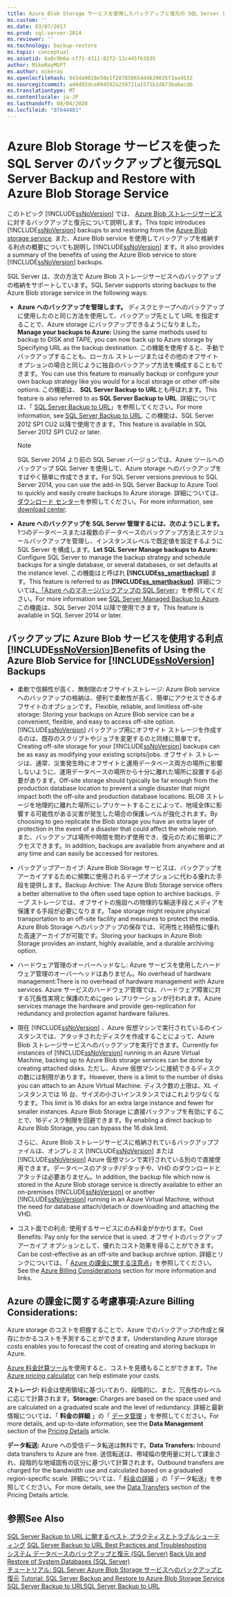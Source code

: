 ```yaml
---
title: Azure Blob Storage サービスを使用したバックアップと復元の SQL Server |Microsoft Docs
ms.custom: ''
ms.date: 03/07/2017
ms.prod: sql-server-2014
ms.reviewer: ''
ms.technology: backup-restore
ms.topic: conceptual
ms.assetid: 6a0c9b6a-cf71-4311-82f2-12c445f63935
author: MikeRayMSFT
ms.author: mikeray
ms.openlocfilehash: 943da9018e50e1f287858654d4639035f3aa4532
ms.sourcegitcommit: ad4d92dce894592a259721a1571b1d8736abacdb
ms.translationtype: MT
ms.contentlocale: ja-JP
ms.lasthandoff: 08/04/2020
ms.locfileid: "87644481"
---
```

# <a name="sql-server-backup-and-restore-with-azure-blob-storage-service"></a><span data-ttu-id="5bf56-102">Azure Blob Storage サービスを使った SQL Server のバックアップと復元</span><span class="sxs-lookup"><span data-stu-id="5bf56-102">SQL Server Backup and Restore with Azure Blob Storage Service</span></span>
  <span data-ttu-id="5bf56-103">このトピック [!INCLUDE[ssNoVersion](../../includes/ssnoversion-md.md)] では、 [Azure Blob ストレージサービス](https://www.windowsazure.com/develop/net/how-to-guides/blob-storage/)に対するバックアップと復元について説明します。</span><span class="sxs-lookup"><span data-stu-id="5bf56-103">This topic introduces [!INCLUDE[ssNoVersion](../../includes/ssnoversion-md.md)] backups to and restoring from the [Azure Blob storage service](https://www.windowsazure.com/develop/net/how-to-guides/blob-storage/).</span></span> <span data-ttu-id="5bf56-104">また、Azure Blob service を使用してバックアップを格納する利点の概要についても説明し [!INCLUDE[ssNoVersion](../../includes/ssnoversion-md.md)] ます。</span><span class="sxs-lookup"><span data-stu-id="5bf56-104">It also provides a summary of the benefits of using the Azure Blob service to store [!INCLUDE[ssNoVersion](../../includes/ssnoversion-md.md)] backups.</span></span>  
  
 <span data-ttu-id="5bf56-105">SQL Server は、次の方法で Azure Blob ストレージサービスへのバックアップの格納をサポートしています。</span><span class="sxs-lookup"><span data-stu-id="5bf56-105">SQL Server supports storing backups to the Azure Blob storage service in the following ways:</span></span>  
  
-   <span data-ttu-id="5bf56-106">**Azure へのバックアップを管理します。** ディスクとテープへのバックアップに使用したのと同じ方法を使用して、バックアップ先として URL を指定することで、Azure storage にバックアップできるようになりました。</span><span class="sxs-lookup"><span data-stu-id="5bf56-106">**Manage your backups  to Azure:** Using the same methods used to backup to DISK and TAPE, you can now back up to Azure storage by Specifying URL as the backup destination.</span></span>  <span data-ttu-id="5bf56-107">この機能を使用すると、手動でバックアップすることも、ローカル ストレージまたはその他のオフサイト オプションの場合と同じように独自のバックアップ方法を構成することもできます。</span><span class="sxs-lookup"><span data-stu-id="5bf56-107">You can use this feature to manually backup or configure your own backup strategy like you would for a local storage or other off-site options.</span></span> <span data-ttu-id="5bf56-108">この機能は、 **SQL Server Backup to URL**とも呼ばれます。</span><span class="sxs-lookup"><span data-stu-id="5bf56-108">This feature is also referred to as **SQL Server Backup to URL**.</span></span> <span data-ttu-id="5bf56-109">詳細については、「 [SQL Server Backup to URL](sql-server-backup-to-url.md)」を参照してください。</span><span class="sxs-lookup"><span data-stu-id="5bf56-109">For more information, see [SQL Server Backup to URL](sql-server-backup-to-url.md).</span></span> <span data-ttu-id="5bf56-110">この機能は、SQL Server 2012 SP1 CU2 以降で使用できます。</span><span class="sxs-lookup"><span data-stu-id="5bf56-110">This feature is available in SQL Server 2012 SP1 CU2 or later.</span></span>  
  
    > [!NOTE]  
    >  <span data-ttu-id="5bf56-111">SQL Server 2014 より前の SQL Server バージョンでは、Azure ツールへのバックアップ SQL Server を使用して、Azure storage へのバックアップをすばやく簡単に作成できます。</span><span class="sxs-lookup"><span data-stu-id="5bf56-111">For SQL Server versions previous to SQL Server 2014, you can use the add-in SQL Server Backup to Azure Tool to quickly and easily create backups to Azure storage.</span></span> <span data-ttu-id="5bf56-112">詳細については、 [ダウンロード センター](https://go.microsoft.com/fwlink/?LinkID=324399)を参照してください。</span><span class="sxs-lookup"><span data-stu-id="5bf56-112">For more information, see [download center](https://go.microsoft.com/fwlink/?LinkID=324399).</span></span>  
  
-   <span data-ttu-id="5bf56-113">**Azure へのバックアップを SQL Server 管理するには、次のようにします。** 1つのデータベースまたは複数のデータベースのバックアップ方法とスケジュールバックアップを管理し、インスタンスレベルで既定値を設定するように SQL Server を構成します。</span><span class="sxs-lookup"><span data-stu-id="5bf56-113">**Let SQL Server Manage backups to Azure:** Configure SQL Server to manage the backup strategy and schedule backups for a single database, or several databases, or set defaults at the instance level.</span></span> <span data-ttu-id="5bf56-114">この機能はと呼ばれ **[!INCLUDE[ss_smartbackup](../../includes/ss-smartbackup-md.md)]** ます。</span><span class="sxs-lookup"><span data-stu-id="5bf56-114">This feature is referred to as  **[!INCLUDE[ss_smartbackup](../../includes/ss-smartbackup-md.md)]**.</span></span> <span data-ttu-id="5bf56-115">詳細については[、「Azure へのマネージバックアップの SQL Server](sql-server-managed-backup-to-microsoft-azure.md)」を参照してください。</span><span class="sxs-lookup"><span data-stu-id="5bf56-115">For more information see [SQL Server Managed  Backup to Azure](sql-server-managed-backup-to-microsoft-azure.md).</span></span> <span data-ttu-id="5bf56-116">この機能は、SQL Server 2014 以降で使用できます。</span><span class="sxs-lookup"><span data-stu-id="5bf56-116">This feature is available in SQL Server 2014 or later.</span></span>  
  
## <a name="benefits-of-using-the-azure-blob-service-for-ssnoversion-backups"></a><span data-ttu-id="5bf56-117">バックアップに Azure Blob サービスを使用する利点 [!INCLUDE[ssNoVersion](../../includes/ssnoversion-md.md)]</span><span class="sxs-lookup"><span data-stu-id="5bf56-117">Benefits of Using the Azure Blob Service for [!INCLUDE[ssNoVersion](../../includes/ssnoversion-md.md)] Backups</span></span>  
  
-   <span data-ttu-id="5bf56-118">柔軟で信頼性が高く、無制限のオフサイトストレージ: Azure Blob service へのバックアップの格納は、便利で柔軟性が高く、簡単にアクセスできるオフサイトのオプションです。</span><span class="sxs-lookup"><span data-stu-id="5bf56-118">Flexible, reliable, and limitless off-site storage: Storing your backups on Azure Blob service can be a convenient, flexible, and easy to access off-site option.</span></span> <span data-ttu-id="5bf56-119">[!INCLUDE[ssNoVersion](../../includes/ssnoversion-md.md)] バックアップ用にオフサイト ストレージを作成するのは、既存のスクリプトやジョブを変更するのと同様に簡単です。</span><span class="sxs-lookup"><span data-stu-id="5bf56-119">Creating off-site storage for your [!INCLUDE[ssNoVersion](../../includes/ssnoversion-md.md)] backups can be as easy as modifying your existing scripts/jobs.</span></span> <span data-ttu-id="5bf56-120">オフサイト ストレージは、通常、災害発生時にオフサイトと運用データベース両方の場所に影響しないように、運用データベースの場所から十分に離れた場所に設置する必要があります。</span><span class="sxs-lookup"><span data-stu-id="5bf56-120">Off-site storage should typically be far enough from the production database location to prevent a single disaster that might impact both the off-site and production database locations.</span></span> <span data-ttu-id="5bf56-121">BLOB ストレージを地理的に離れた場所にレプリケートすることによって、地域全体に影響する可能性がある災害が発生した場合の保護レベルが強化されます。</span><span class="sxs-lookup"><span data-stu-id="5bf56-121">By choosing to geo replicate the Blob storage you have an extra layer of protection in the event of a disaster that could affect the whole region.</span></span> <span data-ttu-id="5bf56-122">また、バックアップは場所や時間を問わず使用でき、復元のために簡単にアクセスできます。</span><span class="sxs-lookup"><span data-stu-id="5bf56-122">In addition, backups are available from anywhere and at any time and can easily be accessed for restores.</span></span>  
  
-   <span data-ttu-id="5bf56-123">バックアップアーカイブ: Azure Blob Storage サービスは、バックアップをアーカイブするために頻繁に使用されるテープオプションに代わる優れた手段を提供します。</span><span class="sxs-lookup"><span data-stu-id="5bf56-123">Backup Archive: The Azure Blob Storage service offers a better alternative to the often used tape option to archive backups.</span></span> <span data-ttu-id="5bf56-124">テープ ストレージでは、オフサイトの施設への物理的な輸送手段とメディアを保護する手段が必要になります。</span><span class="sxs-lookup"><span data-stu-id="5bf56-124">Tape storage might require physical transportation to an off-site facility and measures to protect the media.</span></span> <span data-ttu-id="5bf56-125">Azure Blob Storage へのバックアップの保存では、可用性と持続性に優れた高速アーカイブが可能です。</span><span class="sxs-lookup"><span data-stu-id="5bf56-125">Storing your backups in Azure Blob Storage provides an instant, highly available, and a durable archiving option.</span></span>  
  
-   <span data-ttu-id="5bf56-126">ハードウェア管理のオーバーヘッドなし: Azure サービスを使用したハードウェア管理のオーバーヘッドはありません。</span><span class="sxs-lookup"><span data-stu-id="5bf56-126">No overhead of hardware management:There is no overhead of hardware management with Azure services.</span></span> <span data-ttu-id="5bf56-127">Azure サービスのハードウェア管理では、ハードウェア障害に対する冗長性実現と保護のためにgeo レプリケーションが行われます。</span><span class="sxs-lookup"><span data-stu-id="5bf56-127">Azure services manage the hardware and provide geo-replication for redundancy and protection against hardware failures.</span></span>  
  
-   <span data-ttu-id="5bf56-128">現在 [!INCLUDE[ssNoVersion](../../includes/ssnoversion-md.md)] 、Azure 仮想マシンで実行されているのインスタンスでは、アタッチされたディスクを作成することによって、Azure Blob ストレージサービスへのバックアップを実行できます。</span><span class="sxs-lookup"><span data-stu-id="5bf56-128">Currently for instances of [!INCLUDE[ssNoVersion](../../includes/ssnoversion-md.md)] running in an Azure Virtual Machine, backing up to Azure Blob storage services can be done by creating attached disks.</span></span> <span data-ttu-id="5bf56-129">ただし、Azure 仮想マシンに接続できるディスクの数には制限があります。</span><span class="sxs-lookup"><span data-stu-id="5bf56-129">However, there is a limit to the number of disks you can attach to an Azure Virtual Machine.</span></span> <span data-ttu-id="5bf56-130">ディスク数の上限は、XL インスタンスでは 16 台、サイズの小さいインスタンスではこれより少なくなります。</span><span class="sxs-lookup"><span data-stu-id="5bf56-130">This limit is 16 disks for an extra large instance and fewer for smaller instances.</span></span> <span data-ttu-id="5bf56-131">Azure Blob Storage に直接バックアップを有効にすることで、16ディスク制限を回避できます。</span><span class="sxs-lookup"><span data-stu-id="5bf56-131">By enabling a direct backup to Azure Blob Storage, you can bypass the 16 disk limit.</span></span>  
  
     <span data-ttu-id="5bf56-132">さらに、Azure Blob ストレージサービスに格納されているバックアップファイルは、オンプレミス [!INCLUDE[ssNoVersion](../../includes/ssnoversion-md.md)] または [!INCLUDE[ssNoVersion](../../includes/ssnoversion-md.md)] Azure 仮想マシンで実行されている別ので直接使用できます。データベースのアタッチ/デタッチや、VHD のダウンロードとアタッチは必要ありません。</span><span class="sxs-lookup"><span data-stu-id="5bf56-132">In addition, the backup file which now is stored in the Azure Blob storage service is directly available to either an on-premises [!INCLUDE[ssNoVersion](../../includes/ssnoversion-md.md)] or another [!INCLUDE[ssNoVersion](../../includes/ssnoversion-md.md)] running in an Azure Virtual Machine, without the need for database attach/detach or downloading and attaching the VHD.</span></span>  
  
-   <span data-ttu-id="5bf56-133">コスト面での利点: 使用するサービスにのみ料金がかかります。</span><span class="sxs-lookup"><span data-stu-id="5bf56-133">Cost Benefits: Pay only for the service that is used.</span></span> <span data-ttu-id="5bf56-134">オフサイトのバックアップ アーカイブ オプションとして、優れたコスト効果を得ることができます。</span><span class="sxs-lookup"><span data-stu-id="5bf56-134">Can be cost-effective as an off-site and backup archive option.</span></span> <span data-ttu-id="5bf56-135">詳細とリンクについては、「 [Azure の課金に関する注意点](#Billing)」を参照してください。</span><span class="sxs-lookup"><span data-stu-id="5bf56-135">See the [Azure Billing Considerations](#Billing) section for more information and links.</span></span>  
  
##  <a name="azure-billing-considerations"></a><a name="Billing"></a><span data-ttu-id="5bf56-136">Azure の課金に関する考慮事項:</span><span class="sxs-lookup"><span data-stu-id="5bf56-136">Azure Billing Considerations:</span></span>  
 <span data-ttu-id="5bf56-137">Azure storage のコストを把握することで、Azure でのバックアップの作成と保存にかかるコストを予測することができます。</span><span class="sxs-lookup"><span data-stu-id="5bf56-137">Understanding Azure storage costs enables you to forecast the cost of creating and storing backups in Azure.</span></span>  
  
 <span data-ttu-id="5bf56-138">[Azure 料金計算ツール](https://go.microsoft.com/fwlink/?LinkId=277060)を使用すると、コストを見積もることができます。</span><span class="sxs-lookup"><span data-stu-id="5bf56-138">The [Azure pricing calculator](https://go.microsoft.com/fwlink/?LinkId=277060) can help estimate your costs.</span></span>  
  
 <span data-ttu-id="5bf56-139">**ストレージ:** 料金は使用領域に基づいており、段階的に、また、冗長性のレベルに応じて計算されます。</span><span class="sxs-lookup"><span data-stu-id="5bf56-139">**Storage:** Charges are based on the space used and are calculated on a graduated scale and the level of redundancy.</span></span> <span data-ttu-id="5bf56-140">詳細と最新情報については、「 **料金の詳細** 」の「 [データ管理](https://go.microsoft.com/fwlink/?LinkId=277059) 」を参照してください。</span><span class="sxs-lookup"><span data-stu-id="5bf56-140">For more details, and up-to-date information, see the **Data Management** section of the [Pricing Details](https://go.microsoft.com/fwlink/?LinkId=277059) article.</span></span>  
  
 <span data-ttu-id="5bf56-141">**データ転送:** Azure への受信データ転送は無料です。</span><span class="sxs-lookup"><span data-stu-id="5bf56-141">**Data Transfers:** Inbound data transfers to Azure are free.</span></span> <span data-ttu-id="5bf56-142">送信転送は、帯域幅の使用量に対して課金され、段階的な地域固有の区分に基づいて計算されます。</span><span class="sxs-lookup"><span data-stu-id="5bf56-142">Outbound transfers are charged for the bandwidth use and calculated based on a graduated region-specific scale.</span></span> <span data-ttu-id="5bf56-143">詳細については、「 [料金の詳細](https://go.microsoft.com/fwlink/?LinkId=277061) 」の「データ転送」を参照してください。</span><span class="sxs-lookup"><span data-stu-id="5bf56-143">For more details, see the [Data Transfers](https://go.microsoft.com/fwlink/?LinkId=277061) section of the Pricing Details article.</span></span>  
  
## <a name="see-also"></a><span data-ttu-id="5bf56-144">参照</span><span class="sxs-lookup"><span data-stu-id="5bf56-144">See Also</span></span>  
 <span data-ttu-id="5bf56-145">[SQL Server Backup to URL に関するベスト プラクティスとトラブルシューティング](sql-server-backup-to-url-best-practices-and-troubleshooting.md) </span><span class="sxs-lookup"><span data-stu-id="5bf56-145">[SQL Server Backup to URL Best Practices and Troubleshooting](sql-server-backup-to-url-best-practices-and-troubleshooting.md) </span></span>  
 <span data-ttu-id="5bf56-146">[システム データベースのバックアップと復元 &#40;SQL Server&#41;](back-up-and-restore-of-system-databases-sql-server.md) </span><span class="sxs-lookup"><span data-stu-id="5bf56-146">[Back Up and Restore of System Databases &#40;SQL Server&#41;](back-up-and-restore-of-system-databases-sql-server.md) </span></span>  
 <span data-ttu-id="5bf56-147">[チュートリアル: SQL Server Azure Blob Storage サービスへのバックアップと復元](../tutorial-sql-server-backup-and-restore-to-azure-blob-storage-service.md) </span><span class="sxs-lookup"><span data-stu-id="5bf56-147">[Tutorial: SQL Server Backup and Restore to Azure Blob Storage Service](../tutorial-sql-server-backup-and-restore-to-azure-blob-storage-service.md) </span></span>  
 [<span data-ttu-id="5bf56-148">SQL Server Backup to URL</span><span class="sxs-lookup"><span data-stu-id="5bf56-148">SQL Server Backup to URL</span></span>](sql-server-backup-to-url.md)  
  

